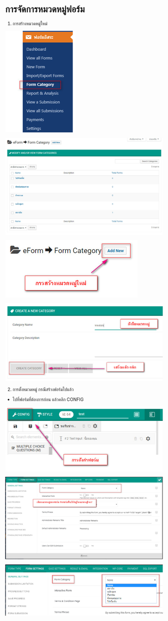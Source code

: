# การจัดการหมวดหมู่ฟอร์ม

1. การสร้างหมวดหมู่ใหม่

![](../.gitbook/assets/screenshot_01-04-2019_15-10-55.jpg)

![](../.gitbook/assets/screenshot_01-04-2019_15-11-27.jpg)

![](../.gitbook/assets/screenshot_01-04-2019_15-11-59.jpg)

![](../.gitbook/assets/screenshot_01-04-2019_15-13-07.jpg)

2. การตั้งหมวดหมู่ กรณีสร้างฟอร์มไปแล้ว

 - ไปที่ฟอร์มที่ต้องการก่อน แล้วคลิก CONFIG

![](../.gitbook/assets/screenshot_01-04-2019_15-18-25.jpg)

![](../.gitbook/assets/screenshot_01-04-2019_15-25-11.jpg)

![](../.gitbook/assets/screenshot_01-04-2019_15-26-33.jpg)


